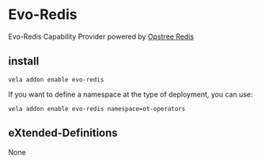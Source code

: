 # Evo-Redis

Evo-Redis Capability Provider powered by [Opstree Redis](https://github.com/OT-CONTAINER-KIT/redis-operator/)

## install

```shell
vela addon enable evo-redis
```

If you want to define a namespace at the type of deployment, you can use:

```shell
vela addon enable evo-redis namespace=ot-operators
```

## eXtended-Definitions

None